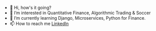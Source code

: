 - 👋 Hi, how's it going?
- 👀 I’m interested in Quantitative Finance, Algorithmic Trading & Soccer
- 🌱 I’m currently learning Django, Microservices, Python for Finance. 
- 📫 How to reach me [LinkedIn](https://linkedin.com/in/juliusmiyumo/) 

<!---
Julius-777/Julius-777 is a ✨ special ✨ repository because its `README.md` (this file) appears on your GitHub profile.
You can click the Preview link to take a look at your changes.
--->
